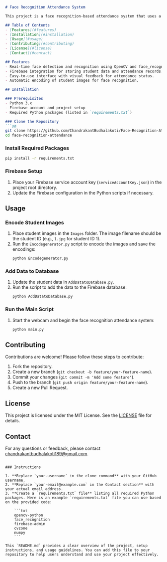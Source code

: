 ```markdown
# Face Recognition Attendance System

This project is a face recognition-based attendance system that uses a webcam to detect and recognize faces, recording attendance in real-time. The system integrates with Firebase for database management and cloud storage.

## Table of Contents
- [Features](#features)
- [Installation](#installation)
- [Usage](#usage)
- [Contributing](#contributing)
- [License](#license)
- [Contact](#contact)

## Features
- Real-time face detection and recognition using OpenCV and face_recognition libraries.
- Firebase integration for storing student data and attendance records.
- Easy-to-use interface with visual feedback for attendance status.
- Automatic encoding of student images for face recognition.

## Installation

### Prerequisites
- Python 3.x
- Firebase account and project setup
- Required Python packages (listed in `requirements.txt`)

### Clone the Repository
```sh
git clone https://github.com/ChandrakantBudhalakoti/Face-Recognition-Attendance-System.git
cd face-recognition-attendance
```

### Install Required Packages
```sh
pip install -r requirements.txt
```

### Firebase Setup
1. Place your Firebase service account key (`serviceAccountKey.json`) in the project root directory.
2. Update the Firebase configuration in the Python scripts if necessary.

## Usage

### Encode Student Images
1. Place student images in the `Images` folder. The image filename should be the student ID (e.g., `1.jpg` for student ID 1).
2. Run the `Encodegenerator.py` script to encode the images and save the encodings:
    ```sh
    python Encodegenerator.py
    ```

### Add Data to Database
1. Update the student data in `AddDatatoDatabase.py`.
2. Run the script to add the data to the Firebase database:
    ```sh
    python AddDatatoDatabase.py
    ```

### Run the Main Script
1. Start the webcam and begin the face recognition attendance system:
    ```sh
    python main.py
    ```

## Contributing
Contributions are welcome! Please follow these steps to contribute:
1. Fork the repository.
2. Create a new branch (`git checkout -b feature/your-feature-name`).
3. Commit your changes (`git commit -m 'Add some feature'`).
4. Push to the branch (`git push origin feature/your-feature-name`).
5. Create a new Pull Request.

## License
This project is licensed under the MIT License. See the [LICENSE](LICENSE) file for details.

## Contact
For any questions or feedback, please contact [chandrakantbudhalakoti189@gmail.com](mailto:chandrakantbudhalakoti189@gmail.com).
```

### Instructions

1. **Replace `your-username` in the clone command** with your GitHub username.
2. **Replace `your-email@example.com` in the Contact section** with your actual email address.
3. **Create a `requirements.txt` file** listing all required Python packages. Here is an example `requirements.txt` file you can use based on the provided code:

    ```txt
    opencv-python
    face_recognition
    firebase-admin
    cvzone
    numpy
    ```

This `README.md` provides a clear overview of the project, setup instructions, and usage guidelines. You can add this file to your repository to help users understand and use your project effectively.
